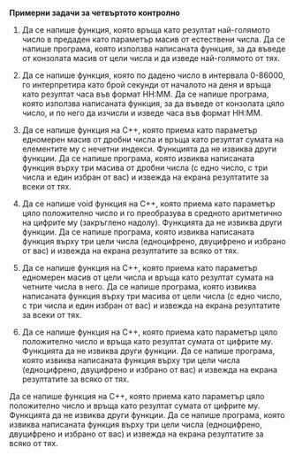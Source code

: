 
**Примерни задачи за четвъртото контролно**

01. Да се напише функция, която връща като резултат най-голямото число в предаден като параметър масив от естествени числа. Да се напише програма, която използва написаната функция, за да въведе от конзолата масив от цели числа и да изведе най-голямото от тях.

02. Да се напише функция, която по дадено число в интервала 0-86000, го интерпретира като брой секунди от началото на деня и връща като резултат часа във формат HH:MM. Да се напише програма, която използва написаната функция, за да въведе от конзолата цяло число, и по него да изчисли и изведе часа във формат HH:MM.

03. Да се напише функция на C++, която приема като параметър едномерен масив от дробни числа и връща като резултат сумата на елементите му с нечетни индекси. Функцията да не извиква други функции. Да се напише програма, която извиква написаната функция върху три масива от дробни числа (с едно число, с три числа и един избран от вас) и извежда на екрана резултатите за всеки от тях.

04. Да се напише void функция на C++, която приема като параметър цяло положително число и го преобразува в средното аритметично на цифрите му (закръглено надолу). Функцията да не извиква други функции. Да се напише програма, която извиква написаната функция върху три цели числа (едноцифрено, двуцифрено и избрано от вас) и извежда на екрана резултатите за всяко от тях.

05. Да се напише функция на C++, която приема като параметър едномерен масив от цели числа и връща като резултат сумата на четните числа в него. Да се напише програма, която извиква написаната функция върху три масива от цели числа (с едно число, с три числа и един избран от вас) и извежда на екрана резултатите за всеки от тях.

06. Да се напише функция на C++, която приема като параметър цяло положително число и връща като резултат сумата от цифрите му. Функцията да не извиква други функции. Да се напише програма, която извиква написаната функция върху три цели числа (едноцифрено, двуцифрено и избрано от вас) и извежда на екрана резултатите за всяко от тях.





Да се напише функция на C++, която приема като параметър цяло положително число и връща като резултат сумата от цифрите му. Функцията да не извиква други функции. Да се напише програма, която извиква написаната функция върху три цели числа (едноцифрено, двуцифрено и избрано от вас) и извежда на екрана резултатите за всяко от тях.

